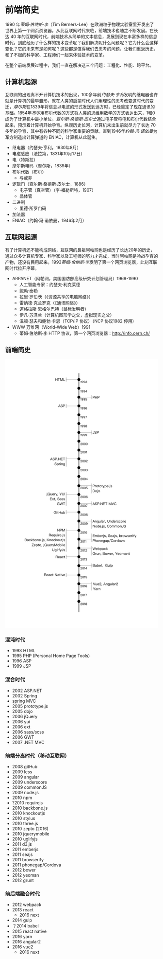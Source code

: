 # 前端简史
1990 年*蒂姆·伯纳斯·李*（Tim Berners-Lee）在欧洲粒子物理实验室里开发出了世界上第一个网页浏览器，从此互联网时代来临，前端技术也随之不断发展。在长达 40 年的互联网时代，前端技术从简单的文本信息，发展到现在丰富多样的信息时代，到底经历了什么样的技术变革呢？我们解决呢什么问题呢？它为什么会这样变化？它的未来有是如何呢？这些都是值得我们去思考的问题，让我们重返历史，和了不起的科学家、工程师们一起来体验技术的变革。

在整个前端发展过程中，我们一直在解决这三个问题：工程化、性能、跨平台。

## 计算机起源
互联网的出现离不开计算机技术的出现，100多年前*约瑟夫·亨利*发明的继电器也许就是计算机的最早雏形，就在人类的启蒙时代人们用理性的思考改变这时代的变迁，*摩尔斯*在1839年将信息以电波的形式发送到远方时，已经奠定了现在通讯的基础。1854年*布尔*用布尔代数的方式将人类的思维用数学的方式表达出来，1和0成为了计算机中最小单位。*查尔斯·桑德斯·皮尔士*通过电子管将电和布尔代数结合起来，预示着计算机开始孕育。纵观历史长河，计算机未出生前就尽力了长达 70 多年的孕育，其中有各种不同的科学家重要的贡献。直到1946年*约翰·冯·诺依曼*为军方制造出计算弹道的 ENIAC，计算机从此诞生。

* 继电器（约瑟夫·亨利，1830年8月）
* 电磁感应（法拉第，1831年10月17日）
* 电（特斯拉）
* 摩尔斯电码（摩尔斯，1839年）
* 布尔代数（布尔）
    * 与或非
* 逻辑门（查尔斯·桑德斯·皮尔士，1886）
    * 电子管（真空管）（李‧福勒斯特，1907）
    * 晶体管
* 二进制
    * 里德·所罗门码
* 加法器
* ENIAC（约翰·冯·诺依曼，1946年2月）

## 互联网起源
有了计算机还不能构成网络，互联网的鼻祖阿帕网也是经历了长达20年的历史，通过众多计算机专家、科学家以及工程师的努力才完成，当时阿帕网是冷战孕育的产物，还没有民用起来。1993*蒂姆·伯纳斯·李*发明了第一个网页浏览器，此刻互联网时代拉开序幕。

* ARPANET（阿帕网，美国国防部高级研究计划管理局）1969-1990
    * 人工智能专家：约瑟夫·利克莱德
    * 鲍勃·泰勒
    * 拉里·罗伯茨（《资源共享的电脑网络》）
    * 雷纳德·克兰罗克（《通讯网络》）
    * 道格拉斯·恩格尔巴特（鼠标发明者）
    * 伊凡·苏泽兰（计算机图形学之父，虚拟现实之父）
    * 温顿·瑟夫和鲍勃·卡恩（TCP/IP 协议）（NCP 协议1982 停用）
* WWW 万维网（World-Wide Web）1991
    * 蒂姆·伯纳斯·李 HTTP 协议，第一个网页浏览器：http://info.cern.ch/

## 前端简史

![history](../resources/images/frontend-history.png)

### 混沌时代
* 1993 HTML
* 1995 PHP (Personal Home Page Tools)
* 1996 ASP
* 1999 JSP

### 混合时代
* 2002 ASP.NET
* 2002 Spring
* spring MVC
* 2005 prototype.js
* 2005 dojo
* 2006 jQuery
* 2006 yui
* 2006 ext
* 2006 sass/scss
* 2006 GWT
* 2007 .NET MVC

### 前端分离时代（移动互联网）
* 2008 gitHub
* 2009 less
* 2009 angular
* 2009 underscore
* 2009 commonJS
* 2009 node.js
* 2010 npm
* ?2010 requirejs
* 2010 backbone.js
* 2010 knockoutjs
* 2010 stylus
* 2010 three.js
* 2010 zepto (2016)
* 2010 jquerymobile
* 2010 uglifyjs
* 2011 d3.js
* 2011 emberjs
* 2011 seajs
* 2011 browserify
* 2011 phonegap/Cordova
* 2012 bower
* 2012 yeoman
* 2012 grunt

### 前后端融合时代
* 2012 webpack
* 2013 react
    * 2016 next
* 2014 gulp
* ？2014 babel
* 2015 react native
* 2016 yarn
* 2016 angular2
* 2016 vue2
    * 2016 nuxt


